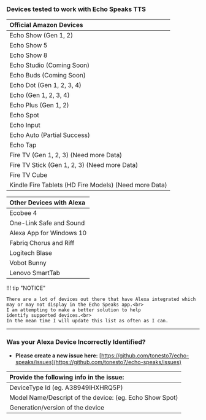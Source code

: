 ### <h3 class="doc-head">Devices tested to work with Echo Speaks TTS</h3>

| **Official Amazon Devices**                           |
| :---------------------------------------------------- |
| Echo Show (Gen 1, 2)                                  |
| Echo Show 5                                           |
| Echo Show 8                                           |
| Echo Studio (Coming Soon)                             |
| Echo Buds (Coming Soon)                               |
| Echo Dot (Gen 1, 2, 3, 4)                             |
| Echo (Gen 1, 2, 3, 4)                                 |
| Echo Plus (Gen 1, 2)                                  |
| Echo Spot                                             |
| Echo Input                                            |
| Echo Auto (Partial Success)                           |
| Echo Tap                                              |
| Fire TV (Gen 1, 2, 3) (Need more Data)                |
| Fire TV Stick (Gen 1, 2, 3) (Need more Data)          |
| Fire TV Cube                                          |
| Kindle Fire Tablets (HD Fire Models) (Need more Data) |

| **Other Devices with Alexa** |
| :--------------------------- |
| Ecobee 4                     |
| One-Link Safe and Sound      |
| Alexa App for Windows 10     |
| Fabriq Chorus and Riff       |
| Logitech Blase               |
| Vobot Bunny                  |
| Lenovo SmartTab              |

!!! tip "NOTICE"

    There are a lot of devices out there that have Alexa integrated which may or may not display in the Echo Speaks app.<br>
    I am attempting to make a better solution to help identify supported devices.<br>
    In the mean time I will update this list as often as I can.

---

### <h3 class="doc-head">Was your Alexa Device Incorrectly Identified?</h3>

- **Please create a new issue here:** [https://github.com/tonesto7/echo-speaks/issues](https://github.com/tonesto7/echo-speaks/issues)

| **Provide the following info in the issue:**            |
| :------------------------------------------------------ |
| DeviceType Id (eg. A38949IHXHRQ5P)                      |
| Model Name/Descript of the device: (eg. Echo Show Spot) |
| Generation/version of the device                        |
